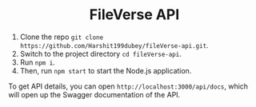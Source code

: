   
### <h1 align="center" id="heading">FileVerse API</h1>

1. Clone the repo `git clone https://github.com/Harshit199dubey/fileVerse-api.git`.
2. Switch to the project directory `cd fileVerse-api`.
3. Run `npm i`.
4. Then, run `npm start` to start the Node.js application.

To get API details, you can open `http://localhost:3000/api/docs`, which will open up the Swagger documentation of the API.




